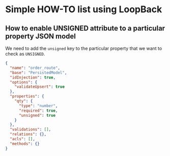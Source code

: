 # Simple HOW-TO list using LoopBack

## How to enable UNSIGNED attribute to a particular property JSON model

We need to add the `unsigned` key to the particular property that we want to
check as `UNSIGNED`.

```json
{
  "name": "order_route",
  "base": "PersistedModel",
  "idInjection": true,
  "options": {
    "validateUpsert": true
  },
  "properties": {
    "qty": {
      "type": "number",
      "required": true,
      "unsigned": true
    }
  },
  "validations": [],
  "relations": {},
  "acls": [],
  "methods": {}
}
```
